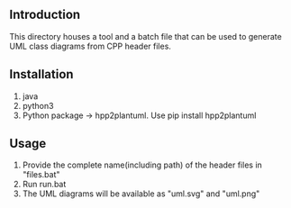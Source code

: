## Introduction
This directory houses a tool and a batch file that can be used to generate UML class diagrams from CPP header
files.

## Installation
1. java 
2. python3
3. Python package -> hpp2plantuml. Use pip install hpp2plantuml

## Usage
1. Provide the complete name(including path) of the header files in "files.bat"
2. Run run.bat
3. The UML diagrams will be available as "uml.svg" and  "uml.png"